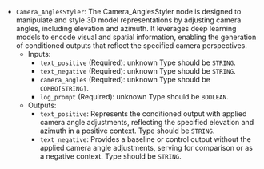 - `Camera_AnglesStyler`: The Camera_AnglesStyler node is designed to manipulate and style 3D model representations by adjusting camera angles, including elevation and azimuth. It leverages deep learning models to encode visual and spatial information, enabling the generation of conditioned outputs that reflect the specified camera perspectives.
    - Inputs:
        - `text_positive` (Required): unknown Type should be `STRING`.
        - `text_negative` (Required): unknown Type should be `STRING`.
        - `camera_angles` (Required): unknown Type should be `COMBO[STRING]`.
        - `log_prompt` (Required): unknown Type should be `BOOLEAN`.
    - Outputs:
        - `text_positive`: Represents the conditioned output with applied camera angle adjustments, reflecting the specified elevation and azimuth in a positive context. Type should be `STRING`.
        - `text_negative`: Provides a baseline or control output without the applied camera angle adjustments, serving for comparison or as a negative context. Type should be `STRING`.
